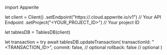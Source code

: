 import Appwrite

let client = Client()
    .setEndpoint("https://<REGION>.cloud.appwrite.io/v1") // Your API Endpoint
    .setProject("<YOUR_PROJECT_ID>") // Your project ID

let tablesDB = TablesDB(client)

let transaction = try await tablesDB.updateTransaction(
    transactionId: "<TRANSACTION_ID>",
    commit: false, // optional
    rollback: false // optional
)

